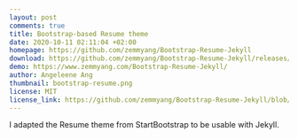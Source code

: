 ```yaml
---
layout: post
comments: true
title: Bootstrap-based Resume theme
date: 2020-10-11 02:11:04 +02:00
homepage: https://github.com/zemmyang/Bootstrap-Resume-Jekyll
download: https://github.com/zemmyang/Bootstrap-Resume-Jekyll/releases/tag/v1.0
demo: https://www.zemmyang.com/Bootstrap-Resume-Jekyll/
author: Angeleene Ang
thumbnail: bootstrap-resume.png
license: MIT
license_link: https://github.com/zemmyang/Bootstrap-Resume-Jekyll/blob/main/LICENSE
---
```


I adapted the Resume theme from StartBootstrap to be usable with Jekyll.
